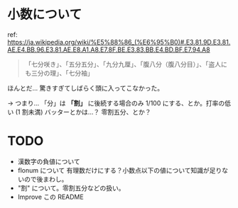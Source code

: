 # 小数について

ref: https://ja.wikipedia.org/wiki/%E5%88%86_(%E6%95%B0)#.E3.81.9D.E3.81.AE.E4.BB.96.E3.81.AE.E8.A1.A8.E7.8F.BE.E3.83.BB.E4.BD.BF.E7.94.A8

> 「七分咲き」、「五分五分」、「九分九厘」、「腹八分（腹八分目）」、「盗人にも三分の理」、「七分袖」

ほんとだ… 驚きすぎてしばらく頭に入ってこなかった。

-> つまり… 「分」は **「割」** に後続する場合のみ 1/100 にする、とか。打率の低い (1 割未満) バッターとかは…？ 零割五分、とか？

# TODO

- 漢数字の負値について
- flonum について 有理数だけにする？小数点以下の値について知識が足りないので後まわし。
- "割" について。零割五分などの扱い。
- Improve この README



